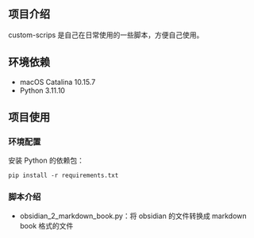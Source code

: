## 项目介绍

custom-scrips 是自己在日常使用的一些脚本，方便自己使用。

## 环境依赖

- macOS Catalina 10.15.7
- Python 3.11.10

## 项目使用

### 环境配置

安装 Python 的依赖包：

```shell
pip install -r requirements.txt
```

### 脚本介绍

- obsidian_2_markdown_book.py：将 obsidian 的文件转换成 markdown book 格式的文件
